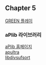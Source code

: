 ## Chapter 5
[GREEN 플레이](https://webmsx.org/?ROM=https://github.com/pdpdds/ubox_example/releases/download/v1.0/green.rom)

### aPlib 라이브러리 
[aPlib 홈페이지](https://ibsensoftware.com/products_aPLib.html)  
[apultra](https://github.com/emmanuel-marty/apultra)  
[libdivsufsort](https://github.com/y-256/libdivsufsort)  
